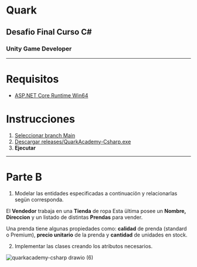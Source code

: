 # Quark
## Desafio Final Curso C#
### Unity Game Developer
---

# Requisitos
* [ASP.NET Core Runtime Win64](https://dotnet.microsoft.com/en-us/download/dotnet/7.0)  
# Instrucciones
1. [Seleccionar branch Main](https://github.com/ariel-gallardo/quarkacademy-csharp/tree/main)
2. [Descargar releases/QuarkAcademy-Csharp.exe](https://github.com/ariel-gallardo/quarkacademy-csharp/tree/main/releases/QuarkAcademy-Csharp.exe)
3. **Ejecutar**

---
# Parte B

1. Modelar las entidades especificadas a continuaciön y relacionarlas segün
corresponda.

El **Vendedor** trabaja en una **Tienda** de ropa Esta ültima posee un **Nombre, Direccion**
y un listado de distintas **Prendas** para vender.

Una prenda tiene algunas propiedades como: **calidad** de prenda (standard o
Premium), **precio unitario** de la prenda y **cantidad** de unidades en stock.

2. Implementar las clases creando los atributos necesarios.

![quarkacademy-csharp drawio (6)](https://user-images.githubusercontent.com/38444032/214444010-e27664b9-0f12-4644-ab6d-350d41819d89.svg)
